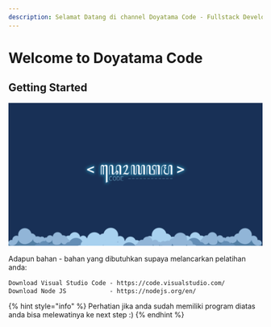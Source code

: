 ```yaml
---
description: Selamat Datang di channel Doyatama Code - Fullstack Development.
---
```


# Welcome to Doyatama Code

## Getting Started

![Doyatama Code](.gitbook/assets/wallpaperdoyatama-blue.jpg)

Adapun bahan - bahan yang dibutuhkan supaya melancarkan pelatihan anda:

```
Download Visual Studio Code - https://code.visualstudio.com/
Download Node JS            - https://nodejs.org/en/
```

{% hint style="info" %}
 Perhatian jika anda sudah memiliki program diatas anda bisa melewatinya ke next step  :\)
{% endhint %}



